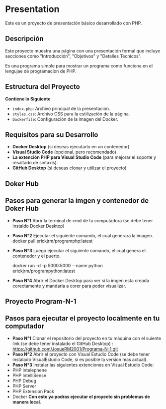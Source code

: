 # Presentation
Este es un proyecto de presentación básico desarrollado con PHP. 

## Descripción
Este proyecto muestra una página con una presentación formal que incluye secciones como "Introducción", "Objetivos" y "Detalles Técnicos".

Es una programa simple para mostrar un programa como funciona en el lengujae de programacion de PHP.

## Estructura del Proyecto
 **Contiene lo Siguiente**
- `index.php`: Archivo principal de la presentación.
- `styles.css`: Archivo CSS para la estilización de la página.
- `Dockerfile`: Configuración de la imagen del Docker.

## Requisitos para su Desarrollo
- **Docker Desktop** (si deseas ejecutarlo en un contenedor)
- **Visual Studio Code** (opcional, pero recomendado)
- **La extención PHP para Visual Studio Code** (para mejorar el soporte y resaltado de sintaxis).
- **GitHub Desktop** (si deseas clonar y utilizar el proyecto)
  
## Doker Hub
## Pasos para generar la imgen y contenedor de Doker Hub
- **Paso N°1**
  Abrir la terminal de cmd de tu computadora (se debe tener instaldo Docker Desktop)
- **Paso N°2**
  Ejecutar el siguiente comando, el cual generara la imagen.
  docker pull erickjrm/programphp:latest
- **Paso N°3**
  Luego ejecutar el siguiente comando, el cual genera el contenedor y el puerto.
  
  docker run -d -p 5000:5000 --name python erickjrm/programpython:latest
- **Paso N°4** 
  Abrir el Docker Desktop para ver si la imgen esta creada corectamente y mandarla a corer para poder visualizar.
  
## Proyecto Program-N-1
## Pasos para ejecutar el proyecto localmente en tu computador
- **Paso N°1**
  Clonar el repositorio del proyecto en tu máquina con el suiente link (se debe tener instalado el GitHub Desktop) :
  https://github.com/JosueRM2001/Programa-N-1.git
- **Paso N°2**
  Abrir el proyecto con Visual Estudio Code (se debe tener instalado VisualEstudio Code, si es posible la version mas actual).
- **Paso N°3**
  Instalar las siguientes extenciones en Visual Estudio Code:
- PHP Intelephene
- PHP IntelliSense
- PHP Debug
- PHP Server
- PHP Extension Pack
- Docker
 **Con esto ya podras ejecutar el proyecto sin problemas de manera local**.
    
